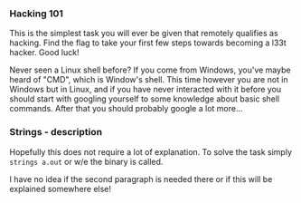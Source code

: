 ### Hacking 101

This is the simplest task you will ever be given that remotely qualifies
as hacking. Find the flag to take your first few steps towards becoming a 
l33t hacker. Good luck!

Never seen a Linux shell before? If you come from Windows, you've maybe heard of
"CMD", which is Window's shell. This time however you are not in Windows but in
Linux, and if you have never interacted with it before you should start with
googling yourself to some knowledge about basic shell commands. After that you
should probably google a lot more...

### Strings - description

Hopefully this does not require a lot of explanation.
To solve the task simply `strings a.out` or w/e the binary is called.

I have no idea if the second paragraph is needed there or if this will be
explained somewhere else!
